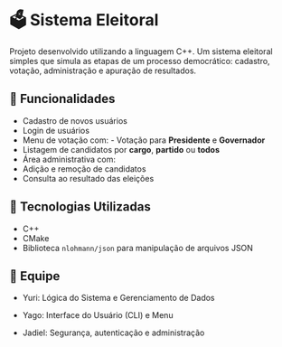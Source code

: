# 🗳️ Sistema Eleitoral

Projeto desenvolvido utilizando a linguagem C++. Um sistema eleitoral simples que simula as etapas de um processo democrático: cadastro, votação, administração e apuração de resultados.

## 📌 Funcionalidades

- Cadastro de novos usuários
- Login de usuários
- Menu de votação com: - Votação para **Presidente** e **Governador**
- Listagem de candidatos por **cargo**, **partido** ou **todos**
- Área administrativa com:
- Adição e remoção de candidatos
 - Consulta ao resultado das eleições

## 🧰 Tecnologias Utilizadas

- C++
- CMake
- Biblioteca `nlohmann/json` para manipulação de arquivos JSON

## 👥 Equipe

- Yuri: Lógica do Sistema e Gerenciamento de Dados

- Yago: Interface do Usuário (CLI) e Menu
  
- Jadiel: Segurança, autenticação e administração
